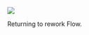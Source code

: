 ![](https://db-feed.s3.amazonaws.com/legacy/Screenshot_from_2020_02_27_11_03_34-1582819446671.png)

Returning to rework Flow.
